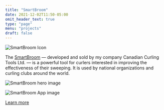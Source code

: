 ```yaml
---
title: "SmartBroom"
date: 2021-12-02T11:50-05:00
omit_header_text: true
type: "page"
menu: "projects"
draft: false
---
```

![SmartBroom Icon](/images/projects/smartbroom-icon.png)

The [SmartBroom](https://smartbroom.ca) — developed and sold by my company Canadian Curling Tools Ltd. — is a powerful tool for curlers interested in improving the effectiveness of their sweeping. It is used by national organizations and curling clubs around the world.

![SmartBroom hero image](/images/projects/smartbroom-hero.jpg)

![SmartBroom App image](/images/projects/smartbroom-app.png)

[Learn more](https://smartbroom.ca)